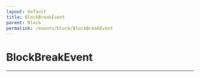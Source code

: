 ```yaml
---
layout: default
title: BlockBreakEvent
parent: Block
permalink: /events/block/BlockBreakEvent
---
```


# BlockBreakEvent

---
